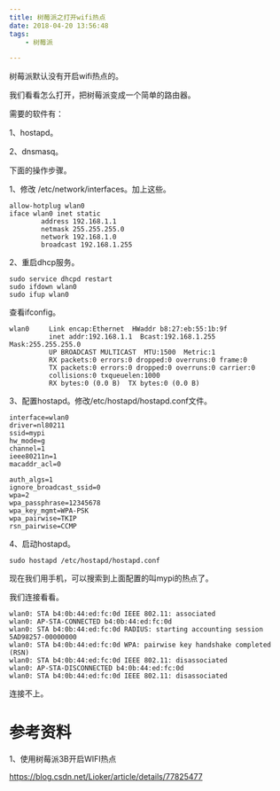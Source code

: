 ```yaml
---
title: 树莓派之打开wifi热点
date: 2018-04-20 13:56:48
tags:
	- 树莓派

---
```




树莓派默认没有开启wifi热点的。

我们看看怎么打开，把树莓派变成一个简单的路由器。

需要的软件有：

1、hostapd。

2、dnsmasq。



下面的操作步骤。

1、修改 /etc/network/interfaces。加上这些。

```
allow-hotplug wlan0
iface wlan0 inet static
        address 192.168.1.1
        netmask 255.255.255.0
        network 192.168.1.0
        broadcast 192.168.1.255
```

2、重启dhcp服务。

```
sudo service dhcpd restart
sudo ifdown wlan0
sudo ifup wlan0
```

查看ifconfig。

```
wlan0     Link encap:Ethernet  HWaddr b8:27:eb:55:1b:9f  
          inet addr:192.168.1.1  Bcast:192.168.1.255  Mask:255.255.255.0
          UP BROADCAST MULTICAST  MTU:1500  Metric:1
          RX packets:0 errors:0 dropped:0 overruns:0 frame:0
          TX packets:0 errors:0 dropped:0 overruns:0 carrier:0
          collisions:0 txqueuelen:1000 
          RX bytes:0 (0.0 B)  TX bytes:0 (0.0 B)
```

3、配置hostapd。修改/etc/hostapd/hostapd.conf文件。

```
interface=wlan0
driver=nl80211
ssid=mypi
hw_mode=g
channel=1
ieee80211n=1
macaddr_acl=0

auth_algs=1
ignore_broadcast_ssid=0
wpa=2
wpa_passphrase=12345678
wpa_key_mgmt=WPA-PSK
wpa_pairwise=TKIP
rsn_pairwise=CCMP
```

4、启动hostapd。

```
sudo hostapd /etc/hostapd/hostapd.conf
```

现在我们用手机，可以搜索到上面配置的叫mypi的热点了。

我们连接看看。

```
wlan0: STA b4:0b:44:ed:fc:0d IEEE 802.11: associated
wlan0: AP-STA-CONNECTED b4:0b:44:ed:fc:0d
wlan0: STA b4:0b:44:ed:fc:0d RADIUS: starting accounting session 5AD98257-00000000
wlan0: STA b4:0b:44:ed:fc:0d WPA: pairwise key handshake completed (RSN)
wlan0: STA b4:0b:44:ed:fc:0d IEEE 802.11: disassociated
wlan0: AP-STA-DISCONNECTED b4:0b:44:ed:fc:0d
wlan0: STA b4:0b:44:ed:fc:0d IEEE 802.11: disassociated
```

连接不上。



# 参考资料

1、使用树莓派3B开启WIFI热点

https://blog.csdn.net/Lioker/article/details/77825477